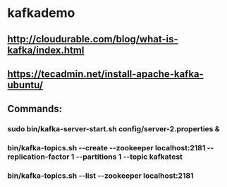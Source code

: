 # kafkademo
## http://cloudurable.com/blog/what-is-kafka/index.html
## https://tecadmin.net/install-apache-kafka-ubuntu/

## Commands:
### sudo bin/kafka-server-start.sh config/server-2.properties &
### bin/kafka-topics.sh --create --zookeeper localhost:2181 --replication-factor 1 --partitions 1 --topic kafkatest
### bin/kafka-topics.sh --list --zookeeper localhost:2181
